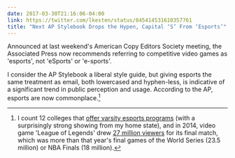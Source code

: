 ```yaml
---
date: 2017-03-30T21:16:06-04:00
link: https://twitter.com/lkesten/status/845414531610357761
title: "Next AP Stylebook Drops the Hypen, Capital ‘S’ From ‘Esports’"
---
```


Announced at last weekend's American Copy Editors Society meeting, the Associated Press now recommends referring to competitive video games as 'esports', not 'eSports' or 'e-sports'. 

I consider the AP Stylebook a liberal style guide, but giving esports the same treatment as email, both lowercased and hyphen-less, is indicative of a significant trend in public perception and usage. According to the AP, esports are now commonplace.[^1] 

[^1]: I count 12 colleges that [offer varsity esports programs][games edu] (with a surprisingly strong showing from my home state), and in 2014, video game 'League of Legends' drew [27 million viewers][espn] for its final match, which was more than that year's final games of the World Series (23.5 million) or NBA Finals (18 million). 


[games edu]: https://en.wikipedia.org/wiki/List_of_collegiate_varsity_eSports_programs
[espn]: http://www.espn.com/espn/story/_/page/instantawesome-leagueoflegends-141201/league-legends-championships-watched-more-people-nba-finals-world-series-clinchers


